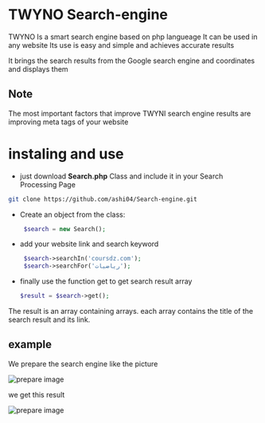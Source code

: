 # TWYNO Search-engine
TWYNO Is a smart search engine based on php langueage It can be used in any website
Its use is easy and simple and achieves accurate results

It brings the search results from the Google search engine and coordinates and displays them

## Note
The most important factors that improve TWYNI search engine results are improving meta tags of your website

# instaling and use
* just download **Search.php** Class and include it in your Search Processing Page
```bash
git clone https://github.com/ashi04/Search-engine.git
```
* Create an object from the class:

  ```php
   $search = new Search();
   ```

* add your website link and search keyword

  ```php
   $search->searchIn('coursdz.com');
   $search->searchFor('رياضيات');
   ```
   
* finally use the function get to get search result array

  ```php
  $result = $search->get();
  ```
  
The result is an array containing arrays. each array contains the title of the search result and its link.

## example

We prepare the search engine like the picture


![prepare image](https://i.ibb.co/6Z7Y2Sv/Capture.png)


we get this result
  

![prepare image](https://i.ibb.co/NNxzS3K/Capture.png)
